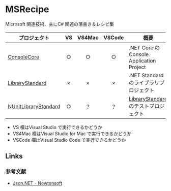# MSRecipe
Microsoft 関連技術、主にC# 関連の落書き＆レシピ集

プロジェクト | VS | VS4Mac | VSCode | 概要
--- | :---: | :---: | :---: | ---
[ConsoleCore](./ConsoleCore) | ○ | ○ | ○ | .NET Core のConsole Application Project
[LibraryStandard] | × | × | × | .NET Standard のライブラリプロジェクト
[NUnitLibraryStandard](./NUnitLibraryStandard) | ○ | ？ | ？ | [LibraryStandard] のテストプロジェクト


* VS 欄はVisual Studio で実行できるかどうか
* VS4Mac 欄はVisual Studio for Mac で実行できるかどうか
* VSCode 欄はVisual Studio Code で実行できるかどうか


## Links
### 参考文献
* [Json.NET - Newtonsoft]


[Json.NET - Newtonsoft]: https://www.newtonsoft.com/json
[LibraryStandard]: ./LibraryStandard
